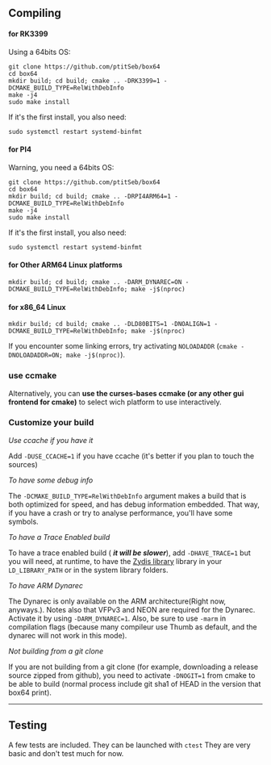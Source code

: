 Compiling
----
#### for RK3399

Using a 64bits OS:
```
git clone https://github.com/ptitSeb/box64
cd box64
mkdir build; cd build; cmake .. -DRK3399=1 -DCMAKE_BUILD_TYPE=RelWithDebInfo
make -j4
sudo make install
```
If it's the first install, you also need:
```
sudo systemctl restart systemd-binfmt
```

#### for PI4

Warning, you need a 64bits OS:

```
git clone https://github.com/ptitSeb/box64
cd box64
mkdir build; cd build; cmake .. -DRPI4ARM64=1 -DCMAKE_BUILD_TYPE=RelWithDebInfo
make -j4
sudo make install
```
If it's the first install, you also need:
```
sudo systemctl restart systemd-binfmt
```

#### for Other ARM64 Linux platforms

 `mkdir build; cd build; cmake .. -DARM_DYNAREC=ON -DCMAKE_BUILD_TYPE=RelWithDebInfo; make -j$(nproc)`

#### for x86_64 Linux

 `mkdir build; cd build; cmake .. -DLD80BITS=1 -DNOALIGN=1 -DCMAKE_BUILD_TYPE=RelWithDebInfo; make -j$(nproc)`

If you encounter some linking errors, try activating `NOLOADADDR` (`cmake -DNOLOADADDR=ON; make -j$(nproc)`).

### use ccmake

Alternatively, you can **use the curses-bases ccmake (or any other gui frontend for cmake)** to select wich platform to use interactively.

### Customize your build

*Use ccache if you have it* 

Add `-DUSE_CCACHE=1` if you have ccache (it's better if you plan to touch the sources)

*To have some debug info* 

The `-DCMAKE_BUILD_TYPE=RelWithDebInfo` argument makes a build that is both optimized for speed, and has debug information embedded. That way, if you have a crash or try to analyse performance, you'll have some symbols.

*To have a Trace Enabled build* 

To have a trace enabled build ( ***it will be slower***), add `-DHAVE_TRACE=1` but you will need, at runtime, to have the [Zydis library](https://github.com/zyantific/zydis) library in your `LD_LIBRARY_PATH` or in the system library folders.

*To have ARM Dynarec*

The Dynarec is only available on the ARM architecture(Right now, anyways.). Notes also that VFPv3 and NEON are required for the Dynarec. Activate it by using `-DARM_DYNAREC=1`. Also, be sure to use `-marm` in compilation flags (because many compileur use Thumb as default, and the dynarec will not work in this mode).

*Not building from a git clone*

If you are not building from a git clone (for example, downloading a release source zipped from github), you need to activate `-DNOGIT=1` from cmake to be able to build (normal process include git sha1 of HEAD in the version that box64 print).

----

Testing
----
A few tests are included.
They can be launched with `ctest`
They are very basic and don't test much for now.

